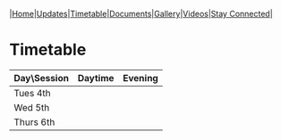 |[Home](https://dallam1.github.io/)|[Updates](https://dallam1.github.io/updates)|[Timetable](https://dallam1.github.io/timetable)|[Documents](https://dallam1.github.io/documents)|[Gallery](https://dallam1.github.io/gallery)|[Videos](https://dallam1.github.io/videos)|[Stay Connected](https://dallam1.github.io/stayconnected)|

# Timetable

| Day\Session | Daytime | Evening |
| ----------- | ------- | ------- |
| Tues 4th    |
| Wed 5th     |
| Thurs 6th   |
